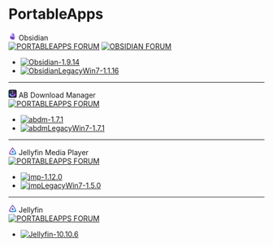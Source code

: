 # PortableApps

![Obsidian](https://raw.githubusercontent.com/xmha97/PortableApps/refs/heads/main/Source/ObsidianPortable/App/AppInfo/appicon_16.png) Obsidian  
[![PORTABLEAPPS FORUM](https://img.shields.io/badge/PORTABLEAPPS-FORUM-darkgreen?style=flat-square)](https://portableapps.com/node/68172) [![OBSIDIAN FORUM](https://img.shields.io/badge/OBSIDIAN-FORUM-darkgreen?style=flat-square)](https://forum.obsidian.md/t/windows-portable-version-of-obsidian/106638)  
- [![Obsidian-1.9.14](https://img.shields.io/badge/Obsidian-1.9.14-blue?style=flat-square)](https://github.com/xmha97/PortableApps/releases/download/obsidian-v1.9.14/ObsidianPortable_1.9.14_online.paf.exe)  
- [![ObsidianLegacyWin7-1.1.16](https://img.shields.io/badge/ObsidianLegacyWin7-1.1.16-blue?style=flat-square)](https://github.com/xmha97/PortableApps/releases/download/obsidian-v1.1.16/ObsidianPortableLegacyWin7_1.1.16_online.paf.exe)  

---

![AB Download Manager](https://raw.githubusercontent.com/xmha97/PortableApps/refs/heads/main/Source/abdmPortable/App/AppInfo/appicon_16.png) AB Download Manager  
[![PORTABLEAPPS FORUM](https://img.shields.io/badge/PORTABLEAPPS-FORUM-darkgreen?style=flat-square)](https://portableapps.com/node/79500)  
- [![abdm-1.7.1](https://img.shields.io/badge/abdm-1.7.1-blue?style=flat-square)](https://github.com/xmha97/PortableApps/releases/download/abdm-v1.7.1/abdmPortable_1.7.1_online.paf.exe)  
- [![abdmLegacyWin7-1.7.1](https://img.shields.io/badge/abdmLegacyWin7-1.6.2-blue?style=flat-square)](https://github.com/xmha97/PortableApps/releases/download/abdm-v1.6.2/abdmPortableLegacyWin7_1.6.2_online.paf.exe)  

---

![Jellyfin Media Player](https://raw.githubusercontent.com/xmha97/PortableApps/refs/heads/main/Source/jmpPortable/App/AppInfo/appicon_16.png) Jellyfin Media Player  
[![PORTABLEAPPS FORUM](https://img.shields.io/badge/PORTABLEAPPS-FORUM-darkgreen?style=flat-square)](https://portableapps.com/node/79524)  
- [![jmp-1.12.0](https://img.shields.io/badge/jmp-1.12.0-blue?style=flat-square)](https://github.com/xmha97/PortableApps/releases/download/jmp-v1.12.0/jmpPortable_1.12.0.paf.exe)  
- [![jmpLegacyWin7-1.5.0](https://img.shields.io/badge/jmpLegacyWin7-1.5.0-blue?style=flat-square)](https://github.com/xmha97/PortableApps/releases/download/jmp-v1.5.0/jmpPortableLegacyWin7_1.5.0.paf.exe)  

---

![Jellyfin](https://raw.githubusercontent.com/xmha97/PortableApps/refs/heads/main/Source/JellyfinPortable/App/AppInfo/appicon_16.png) Jellyfin  
[![PORTABLEAPPS FORUM](https://img.shields.io/badge/PORTABLEAPPS-FORUM-darkgreen?style=flat-square)](https://portableapps.com/node/00000)  
- [![Jellyfin-10.10.6](https://img.shields.io/badge/Jellyfin-10.10.6-blue?style=flat-square)](https://github.com/xmha97/PortableApps/releases/download/Jellyfin-v10.10.6/jmpPortable_10.10.6.paf.exe)  

